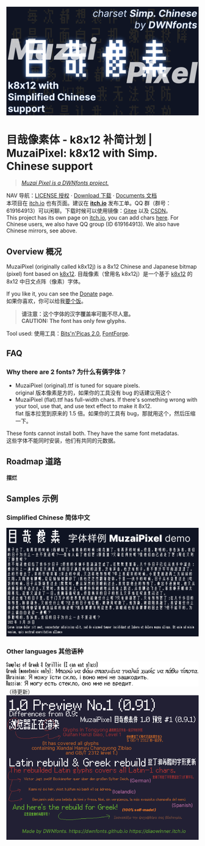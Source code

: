 ![目哉像素体 - k8x12 补简计划](/docs/chusung_03.png)
# 目哉像素体 - k8x12 补简计划 | MuzaiPixel: k8x12 with Simp. Chinese support 
> [*Muzai Pixel is a DWNfonts project.*](https://github.com/DWNfonts)

NAV 导航：[LICENSE 授权](LICENSE.md) · [Download 下载](https://github.com/DWNfonts/MuzaiPixel/releases) · [Documents 文档](/docs/README.md)  
本项目在 [itch.io](https://diaowinner.itch.io/muzaipixel) 也有页面。建议在 **[itch.io](https://itch.io/board/2452464/add-chars)** 发布工单。QQ 群（群号：619164913）可以闲聊。下载时候可以使用镜像：[Gitee](https://gitee.com/diaowinner/MuzaiPixel/releases) 以及 [CSDN](https://gitcode.net/DWNfonts/MuzaiPixel/-/releases/)。  
This project has its own page on [itch.io](https://diaowinner.itch.io/muzaipixel), you can add chars [here](https://itch.io/board/2452464/add-chars). For Chinese users, we also have QQ group (ID 619164913). We also have Chinese mirrors, see above.
## Overview 概况
MuzaiPixel (originally called k8x12j) is a 8x12 Chinese and Japanese bitmap (pixel) font based on [k8x12](https://littlelimit.net/k8x12.htm#sample_k8x12). 
目哉像素（曾用名 k8x12j）是一个基于 [k8x12](https://littlelimit.net/k8x12.htm#sample_k8x12) 的 8x12 中日文点阵（像素）字体。

If you like it, you can see the [Donate](/docs/donate.md) page.  
如果你喜欢，你可以给我[要个饭](/docs/donate.md)。
> **请注意：这个字体的汉字覆盖率可能不尽人意。  
> CAUTION: The font has only few glyphs.**

Tool used: 使用工具：[Bits'n'Picas 2.0](http://github.com/kreativekorp/bitsnpicas), [FontForge](http://fontforge.org).
## FAQ
### Why there are 2 fonts? 为什么有俩字体？
* MuzaiPixel (original).ttf is tuned for square pixels.  
original 版本像素是方的，如果你的工具没有 bug 的话建议用这个
* MuzaiPixel (flat).ttf has full-width chars. If there's something wrong with your tool, use that, and use text effect to make it 8x12.  
flat 版本拉宽到原来的 1.5 倍。如果你的工具有 bug，那就用这个，然后压缩一下。

These fonts cannot install both. They have the same font metadatas.  
这些字体不能同时安装，他们有共同的元数据。
## Roadmap 道路
**摆烂**

## Samples 示例
### Simplified Chinese 简体中文
![Sample in Simplified Chinese](/docs/chusung_11.png)

### Other languages 其他语种
![Sample in Simplified Chinese](/docs/Greek.png)（待更新）
![Updated Latin and Greek glyphs](/docs/wA0lwn.png)
